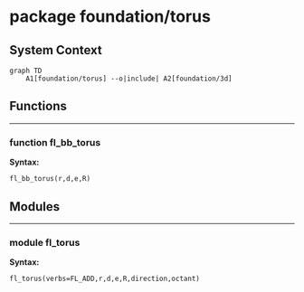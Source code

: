 # package foundation/torus


## System Context

```mermaid
graph TD
    A1[foundation/torus] --o|include| A2[foundation/3d]
```

## Functions


---

### function fl_bb_torus

__Syntax:__

    fl_bb_torus(r,d,e,R)

## Modules


---

### module fl_torus

__Syntax:__

    fl_torus(verbs=FL_ADD,r,d,e,R,direction,octant)

